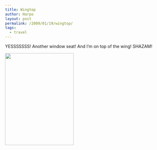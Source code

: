 ```yaml
---
title: Wingtop
author: Harpo
layout: post
permalink: /2009/01/19/wingtop/
tags:
  - travel
---
```

YESSSSSSS! Another window seat! And I&#8217;m on top of the wing! SHAZAM!

[<img src="http://harpojaeger.github.io/assets/media/wp-content/uploads/2009/01/p-640-480-7e45772c-e184-4ed9-829d-01383cfe95b3.jpeg" alt="" width="225" height="300" class="alignnone size-full wp-image-364" />][1]

 [1]: http://harpojaeger.github.io/assets/media/wp-content/uploads/2009/01/p-640-480-7e45772c-e184-4ed9-829d-01383cfe95b3.jpeg